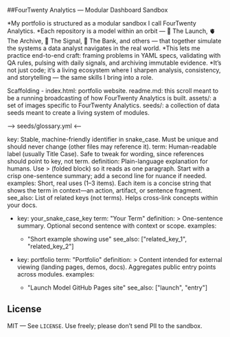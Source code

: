 ##FourTwenty Analytics — Modular Dashboard Sandbox

*My portfolio is structured as a modular sandbox I call FourTwenty Analytics. 
*Each repository is a model within an orbit — 🚀 The Launch, 🫀 The Archive, 📡 The Signal, 🏦 The Bank, and others — that together 
simulate the systems a data analyst navigates in the real world. 
*This lets me practice end-to-end craft: framing problems in YAML specs, validating with QA rules, pulsing with daily signals, 
and archiving immutable evidence. 
*It’s not just code; it’s a living ecosystem where I sharpen analysis, consistency, and storytelling — the same skills I bring into a role.

Scaffolding -
index.html:  portfolio website.
readme.md:  this scroll meant to be a running broadcasting of how FourTwenty Analytics is built.
assets/:  a set of images specific to FourTwenty Analytics.
seeds/: a collection of data seeds meant to create a living system of modules.

--> seeds/glossary.yml <--

key: Stable, machine-friendly identifier in snake_case. Must be unique and should never change (other files may reference it).
term: Human-readable label (usually Title Case). Safe to tweak for wording, since references should point to key, not term.
definition: Plain-language explanation for humans. Use > (folded block) so it reads as one paragraph. Start with a crisp one-sentence summary; add a second line for nuance if needed.
examples: Short, real uses (1–3 items). Each item is a concise string that shows the term in context—an action, artifact, or sentence fragment.
see_also: List of related keys (not terms). Helps cross-link concepts within your docs.

- key: your_snake_case_key
  term: "Your Term"
  definition: >
    One-sentence summary.
    Optional second sentence with context or scope.
  examples:
    - "Short example showing use"
  see_also: ["related_key_1", "related_key_2"]

- key: portfolio
  term: "Portfolio"
  definition: >
    Content intended for external viewing (landing pages, demos, docs).
    Aggregates public entry points across modules.
  examples:
    - "Launch Model GitHub Pages site"
  see_also: ["launch", "entry"]




## License

MIT — See `LICENSE`. Use freely; please don’t send PII to the sandbox.
